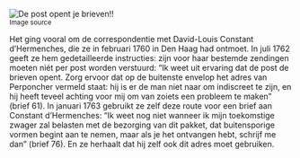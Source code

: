 ![De post opent je brieven!!](/assets/data-models/stories/20210000026_bvz_de-post-opent-je-brieven/featured.jpg)<br><small><utm-source sourceUrl="https://hetutrechtsarchief.nl/beeldmateriaal/detail/ba4692ab-ee67-5856-be4b-1d99c9341969">Image source</utm-source></small>

Het ging vooral om de correspondentie met David-Louis Constant d’Hermenches, die ze in februari 1760 in Den Haag had ontmoet. In juli 1762 geeft ze hem gedetailleerde instructies: zijn voor haar bestemde zendingen moeten niét per post worden verstuurd: “Ik weet uit ervaring dat de post de brieven opent. Zorg ervoor dat op de buitenste envelop het adres van Perponcher vermeld staat: hij is er de man niet naar om indiscreet te zijn, en hij heeft teveel achting voor mij om van zoiets een probleem te maken” (brief 61).
In januari 1763 gebruikt ze zelf deze route voor een brief aan Constant d’Hermenches: “Ik weet nog niet wanneer ik mijn toekomstige zwager zal belasten met de bezorging van dit pakket, dat buitensporige vormen begint aan te nemen, maar als je het ontvangen hebt, schrijf me dan” (brief 76). En ze herhaalt dat hij zelf ook dit adres moet gebruiken.
